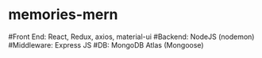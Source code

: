 # memories-mern

#Front End:  React, Redux, axios, material-ui
#Backend: NodeJS (nodemon)
#Middleware: Express JS
#DB: MongoDB Atlas (Mongoose)
